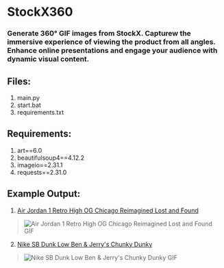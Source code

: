 # StockX360

### Generate 360° GIF images from StockX. Capturew the immersive experience of viewing the product from all angles. Enhance online presentations and engage your audience with dynamic visual content.

## Files:
1. main.py
2. start.bat
3. requirements.txt

## Requirements:
1. art==6.0
2. beautifulsoup4==4.12.2
3. imageio==2.31.1
4. requests==2.31.0

## Example Output:
1. [Air Jordan 1 Retro High OG Chicago Reimagined Lost and Found](https://stockx.com/air-jordan-1-retro-high-og-chicago-reimagined-lost-and-found)

>![Air Jordan 1 Retro High OG Chicago Reimagined Lost and Found GIF](examples/air-jordan-1-retro-high-og-chicago-reimagined-lost-and-found.gif)

2. [Nike SB Dunk Low Ben & Jerry's Chunky Dunky](https://stockx.com/nike-sb-dunk-low-ben-jerrys-chunky-dunky)

>![Nike SB Dunk Low Ben & Jerry's Chunky Dunky GIF](examples/nike-sb-dunk-low-ben-jerrys-chunky-dunky.gif)
